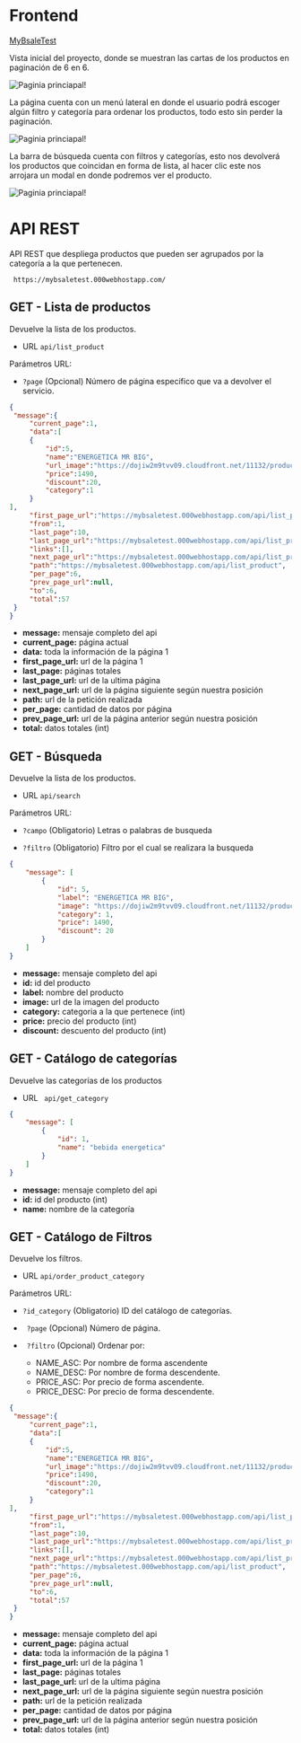 # Frontend
[MyBsaleTest](https://mybsaletest.000webhostapp.com/)

Vista inicial del proyecto, donde se muestran las cartas de los productos en paginación de 6 en 6.

![Paginia princiapal!](/back/img/front/pagination.gif)

La página cuenta con un menú lateral en donde el usuario podrá escoger algún filtro y categoría para ordenar los productos, todo esto sin perder la paginación.

![Paginia princiapal!](/back/img/front/menu_lateral.gif)

La barra de búsqueda cuenta con filtros y categorías, esto nos devolverá los productos que coincidan en forma de lista, al hacer clic este nos arrojara un modal en donde podremos ver el producto.

![Paginia princiapal!](/back/img/front/busqueda.gif)


# API REST

API REST que despliega productos que pueden ser agrupados por la categoría a la que pertenecen.

```  https://mybsaletest.000webhostapp.com/ ```

## GET - Lista de productos

Devuelve la lista de los productos.
+ URL
``` api/list_product ```

Parámetros URL:
+ ``` ?page ```
(Opcional) Número de página especifico que va a devolver el servicio.

```json
{
 "message":{
	 "current_page":1,
	 "data":[
	 {
		 "id":5,
		 "name":"ENERGETICA MR BIG",
		 "url_image":"https://dojiw2m9tvv09.cloudfront.net/11132/product/misterbig3308256.jpg",
		 "price":1490,
		 "discount":20,
		 "category":1
	 }
],
	 "first_page_url":"https://mybsaletest.000webhostapp.com/api/list_product?page=1",
	 "from":1,
	 "last_page":10,
	 "last_page_url":"https://mybsaletest.000webhostapp.com/api/list_product?page=10",
	 "links":[],
	 "next_page_url":"https://mybsaletest.000webhostapp.com/api/list_product?page=2",
	 "path":"https://mybsaletest.000webhostapp.com/api/list_product",
	 "per_page":6,
	 "prev_page_url":null,
	 "to":6,
	 "total":57
 }
}
```
+ **message:** mensaje completo del api
+ **current_page:** página actual
+ **data:** toda la información de la página 1
+ **first_page_url:** url de la página 1
+ **last_page:** páginas totales
+ **last_page_url:** url de la ultima página
+ **next_page_url:** url de la página siguiente según nuestra posición
+ **path:** url de la petición realizada
+ **per_page:** cantidad de datos por página
+ **prev_page_url:** url de la página anterior según nuestra posición
+ **total:** datos totales (int)


## GET - Búsqueda

Devuelve la lista de los productos.
+ URL
``` api/search ```

Parámetros URL:
+ ``` ?campo ```
(Obligatorio) Letras o palabras de busqueda

+ ``` ?filtro ```
(Obligatorio) Filtro por el cual se realizara la busqueda
```json
{
    "message": [
        {
            "id": 5,
            "label": "ENERGETICA MR BIG",
            "image": "https://dojiw2m9tvv09.cloudfront.net/11132/product/misterbig3308256.jpg",
            "category": 1,
            "price": 1490,
            "discount": 20
        }
    ]
}
```
+ **message:** mensaje completo del api
+ **id:** id del producto
+ **label:** nombre del producto
+ **image:** url de la imagen del producto
+ **category:** categoria a la que pertenece (int)
+ **price:** precio del producto (int)
+ **discount:** descuento del producto (int)

## GET - Catálogo de categorías

Devuelve las categorías de los productos
+ URL
``` api/get_category```

```json
{
    "message": [
        {
            "id": 1,
            "name": "bebida energetica"
        }
    ]
}
```
+ **message:** mensaje completo del api
+ **id:** id del producto (int)
+ **name:** nombre de la categoría

## GET - Catálogo de Filtros

Devuelve los filtros.
+ URL
``` api/order_product_category ```

Parámetros URL:
+ ``` ?id_category ```
(Obligatorio) ID del catálogo de categorías.
+ ``` ?page```
(Opcional) Número de página.
+ ``` ?filtro```
(Opcional) Ordenar por:

   - NAME_ASC: Por nombre de forma ascendente
   - NAME_DESC: Por nombre de forma descendente.
   - PRICE_ASC: Por precio de forma ascendente.
   - PRICE_DESC: Por precio de forma descendente.

```json
{
 "message":{
	 "current_page":1,
	 "data":[
	 {
		 "id":5,
		 "name":"ENERGETICA MR BIG",
		 "url_image":"https://dojiw2m9tvv09.cloudfront.net/11132/product/misterbig3308256.jpg",
		 "price":1490,
		 "discount":20,
		 "category":1
	 }
],
	 "first_page_url":"https://mybsaletest.000webhostapp.com/api/list_product?page=1",
	 "from":1,
	 "last_page":10,
	 "last_page_url":"https://mybsaletest.000webhostapp.com/api/list_product?page=10",
	 "links":[],
	 "next_page_url":"https://mybsaletest.000webhostapp.com/api/list_product?page=2",
	 "path":"https://mybsaletest.000webhostapp.com/api/list_product",
	 "per_page":6,
	 "prev_page_url":null,
	 "to":6,
	 "total":57
 }
}
```
+ **message:** mensaje completo del api
+ **current_page:** página actual
+ **data:** toda la información de la página 1
+ **first_page_url:** url de la página 1
+ **last_page:** páginas totales
+ **last_page_url:** url de la ultima página
+ **next_page_url:** url de la página siguiente según nuestra posición
+ **path:** url de la petición realizada
+ **per_page:** cantidad de datos por página
+ **prev_page_url:** url de la página anterior según nuestra posición
+ **total:** datos totales (int)
